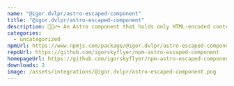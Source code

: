 ```yaml
---
name: "@igor.dvlpr/astro-escaped-component"
title: "@igor.dvlpr/astro-escaped-component"
description: 🏃🏻‍♂️‍➡️ An Astro component that holds only HTML-encoded content. 📜
categories:
  - uncategorized
npmUrl: https://www.npmjs.com/package/@igor.dvlpr/astro-escaped-component
repoUrl: https://github.com/igorskyflyer/npm-astro-escaped-component
homepageUrl: https://github.com/igorskyflyer/npm-astro-escaped-component
downloads: 2
image: /assets/integrations/@igor.dvlpr/astro-escaped-component.png
---
```

